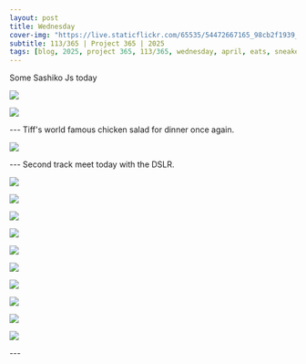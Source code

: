 ```yaml
---
layout: post
title: Wednesday
cover-img: "https://live.staticflickr.com/65535/54472667165_98cb2f1939_h.jpg"
subtitle: 113/365 | Project 365 | 2025
tags: [blog, 2025, project 365, 113/365, wednesday, april, eats, sneakers, track meet]
---
```

<style>
  .intro-header.big-img {
    background-position:center; 
  }
</style>
Some Sashiko Js today
<p class="post-img-wrap">
  <img src="https://live.staticflickr.com/65535/54472668850_78537585fb_h.jpg">
</p>
<p class="post-img-wrap">
  <img src="https://live.staticflickr.com/65535/54472512309_3a3add293b_h.jpg">
</p>
---
Tiff's world famous chicken salad for dinner once again.
<p class="post-img-wrap">
  <img src="https://live.staticflickr.com/65535/54472668865_b1dcd7df45_h.jpg">
</p>
---
Second track meet today with the DSLR.
<p class="post-img-wrap">
  <img src="https://live.staticflickr.com/65535/54472667165_98cb2f1939_h.jpg">
</p>
<p class="post-img-wrap">
  <img src="https://live.staticflickr.com/65535/54471467572_6d37bac53a_h.jpg">
</p>
<p class="post-img-wrap">
  <img src="https://live.staticflickr.com/65535/54472666855_82b768f1bf_h.jpg">
</p>
<p class="post-img-wrap">
  <img src="https://live.staticflickr.com/65535/54472509979_fa05454b52_h.jpg">
</p>
<p class="post-img-wrap">
  <img src="https://live.staticflickr.com/65535/54472306776_2e6d84e031_h.jpg">
</p>
<p class="post-img-wrap">
  <img src="https://live.staticflickr.com/65535/54471467262_4f6df734ad_h.jpg">
</p>
<p class="post-img-wrap">
  <img src="https://live.staticflickr.com/65535/54472306641_249c4a9081_h.jpg">
</p>
<p class="post-img-wrap">
  <img src="https://live.staticflickr.com/65535/54472576978_cb7f62ab13_h.jpg">
</p>
<p class="post-img-wrap">
  <img src="https://live.staticflickr.com/65535/54472306571_a2d23d8bce_h.jpg">
</p>
<p class="post-img-wrap">
  <img src="https://live.staticflickr.com/65535/54472666040_a4bfcee87d_h.jpg">
</p>
---
